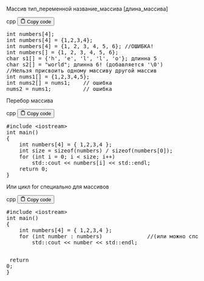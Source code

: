 <p>Массив
тип_переменной название_массива [длина_массива]</p>
<div class="code-element">
<div class="lang-line">
  <text>cpp</text>
  <button class="copy-button"
          id="code8c98c8892323779646d52b93c2fe3bf7b"
          onclick="copyCode(code8c98c8892323779646d52b93c2fe3bf7, code8c98c8892323779646d52b93c2fe3bf7b)">
    <svg stroke="currentColor"
         fill="none"
         stroke-width="2"
         viewBox="0 0 24 24"
         stroke-linecap="round"
         stroke-linejoin="round"
         class="h-4 w-4"
         height="1em"
         width="1em"
         xmlns="http://www.w3.org/2000/svg">
      <path d="M16 4h2a2 2 0 0 1 2 2v14a2 2 0 0 1-2 2H6a2 2 0 0 1-2-2V6a2 2 0 0 1 2-2h2"></path>
      <rect x="8" y="2" width="8" height="4" rx="1" ry="1"></rect>
    </svg>
    <text>Copy code</text>
  </button>

</div>
<div class="code" id="code8c98c8892323779646d52b93c2fe3bf7"><div class="highlight"><pre><span></span><span class="kt">int</span><span class="w"> </span><span class="n">numbers</span><span class="p">[</span><span class="mi">4</span><span class="p">];</span>
<span class="kt">int</span><span class="w"> </span><span class="n">numbers</span><span class="p">[</span><span class="mi">4</span><span class="p">]</span><span class="w"> </span><span class="o">=</span><span class="w"> </span><span class="p">{</span><span class="mi">1</span><span class="p">,</span><span class="mi">2</span><span class="p">,</span><span class="mi">3</span><span class="p">,</span><span class="mi">4</span><span class="p">};</span>
<span class="kt">int</span><span class="w"> </span><span class="n">numbers</span><span class="p">[</span><span class="mi">4</span><span class="p">]</span><span class="w"> </span><span class="o">=</span><span class="w"> </span><span class="p">{</span><span class="mi">1</span><span class="p">,</span><span class="w"> </span><span class="mi">2</span><span class="p">,</span><span class="w"> </span><span class="mi">3</span><span class="p">,</span><span class="w"> </span><span class="mi">4</span><span class="p">,</span><span class="w"> </span><span class="mi">5</span><span class="p">,</span><span class="w"> </span><span class="mi">6</span><span class="p">};</span><span class="w"> </span><span class="c1">//ОШИБКА!</span>
<span class="kt">int</span><span class="w"> </span><span class="n">numbers</span><span class="p">[]</span><span class="w"> </span><span class="o">=</span><span class="w"> </span><span class="p">{</span><span class="mi">1</span><span class="p">,</span><span class="w"> </span><span class="mi">2</span><span class="p">,</span><span class="w"> </span><span class="mi">3</span><span class="p">,</span><span class="w"> </span><span class="mi">4</span><span class="p">,</span><span class="w"> </span><span class="mi">5</span><span class="p">,</span><span class="w"> </span><span class="mi">6</span><span class="p">};</span>
<span class="kt">char</span><span class="w"> </span><span class="n">s1</span><span class="p">[]</span><span class="w"> </span><span class="o">=</span><span class="w"> </span><span class="p">{</span><span class="sc">&#39;h&#39;</span><span class="p">,</span><span class="w"> </span><span class="sc">&#39;e&#39;</span><span class="p">,</span><span class="w"> </span><span class="sc">&#39;l&#39;</span><span class="p">,</span><span class="w"> </span><span class="sc">&#39;l&#39;</span><span class="p">,</span><span class="w"> </span><span class="sc">&#39;o&#39;</span><span class="p">};</span><span class="w"> </span><span class="n">длинна</span><span class="w"> </span><span class="mi">5</span>
<span class="kt">char</span><span class="w"> </span><span class="n">s2</span><span class="p">[]</span><span class="w"> </span><span class="o">=</span><span class="w"> </span><span class="s">&quot;world&quot;</span><span class="p">;</span><span class="w"> </span><span class="n">длинна</span><span class="w"> </span><span class="mi">6</span><span class="o">!</span><span class="w"> </span><span class="p">(</span><span class="n">добавляется</span><span class="w"> </span><span class="sc">&#39;\0&#39;</span><span class="p">)</span>
<span class="c1">//Нельзя присвоить одному массиву другой массив</span>
<span class="kt">int</span><span class="w"> </span><span class="n">nums1</span><span class="p">[]</span><span class="w"> </span><span class="o">=</span><span class="w"> </span><span class="p">{</span><span class="mi">1</span><span class="p">,</span><span class="mi">2</span><span class="p">,</span><span class="mi">3</span><span class="p">,</span><span class="mi">4</span><span class="p">,</span><span class="mi">5</span><span class="p">};</span>
<span class="kt">int</span><span class="w"> </span><span class="n">nums2</span><span class="p">[]</span><span class="w"> </span><span class="o">=</span><span class="w"> </span><span class="n">nums1</span><span class="p">;</span><span class="w">    </span><span class="c1">// ошибка</span>
<span class="n">nums2</span><span class="w"> </span><span class="o">=</span><span class="w"> </span><span class="n">nums1</span><span class="p">;</span><span class="w">          </span><span class="c1">// ошибка</span>
</pre></div></div>
</div>

<p>Перебор массива</p>
<div class="code-element">
<div class="lang-line">
  <text>cpp</text>
  <button class="copy-button"
          id="code75fecc17461046cb1ba2ce1a0f7bea7bb"
          onclick="copyCode(code75fecc17461046cb1ba2ce1a0f7bea7b, code75fecc17461046cb1ba2ce1a0f7bea7bb)">
    <svg stroke="currentColor"
         fill="none"
         stroke-width="2"
         viewBox="0 0 24 24"
         stroke-linecap="round"
         stroke-linejoin="round"
         class="h-4 w-4"
         height="1em"
         width="1em"
         xmlns="http://www.w3.org/2000/svg">
      <path d="M16 4h2a2 2 0 0 1 2 2v14a2 2 0 0 1-2 2H6a2 2 0 0 1-2-2V6a2 2 0 0 1 2-2h2"></path>
      <rect x="8" y="2" width="8" height="4" rx="1" ry="1"></rect>
    </svg>
    <text>Copy code</text>
  </button>

</div>
<div class="code" id="code75fecc17461046cb1ba2ce1a0f7bea7b"><div class="highlight"><pre><span></span><span class="cp">#include</span><span class="w"> </span><span class="cpf">&lt;iostream&gt;</span>
<span class="kt">int</span><span class="w"> </span><span class="nf">main</span><span class="p">()</span>
<span class="p">{</span>
<span class="w">    </span><span class="kt">int</span><span class="w"> </span><span class="n">numbers</span><span class="p">[</span><span class="mi">4</span><span class="p">]</span><span class="w"> </span><span class="o">=</span><span class="w"> </span><span class="p">{</span><span class="w"> </span><span class="mi">1</span><span class="p">,</span><span class="mi">2</span><span class="p">,</span><span class="mi">3</span><span class="p">,</span><span class="mi">4</span><span class="w"> </span><span class="p">};</span>
<span class="w">    </span><span class="kt">int</span><span class="w"> </span><span class="n">size</span><span class="w"> </span><span class="o">=</span><span class="w"> </span><span class="k">sizeof</span><span class="p">(</span><span class="n">numbers</span><span class="p">)</span><span class="w"> </span><span class="o">/</span><span class="w"> </span><span class="k">sizeof</span><span class="p">(</span><span class="n">numbers</span><span class="p">[</span><span class="mi">0</span><span class="p">]);</span>
<span class="w">    </span><span class="k">for</span><span class="w"> </span><span class="p">(</span><span class="kt">int</span><span class="w"> </span><span class="n">i</span><span class="w"> </span><span class="o">=</span><span class="w"> </span><span class="mi">0</span><span class="p">;</span><span class="w"> </span><span class="n">i</span><span class="w"> </span><span class="o">&lt;</span><span class="w"> </span><span class="n">size</span><span class="p">;</span><span class="w"> </span><span class="n">i</span><span class="o">++</span><span class="p">)</span>
<span class="w">        </span><span class="n">std</span><span class="o">::</span><span class="n">cout</span><span class="w"> </span><span class="o">&lt;&lt;</span><span class="w"> </span><span class="n">numbers</span><span class="p">[</span><span class="n">i</span><span class="p">]</span><span class="w"> </span><span class="o">&lt;&lt;</span><span class="w"> </span><span class="n">std</span><span class="o">::</span><span class="n">endl</span><span class="p">;</span>
<span class="w">    </span><span class="k">return</span><span class="w"> </span><span class="mi">0</span><span class="p">;</span>
<span class="p">}</span>
</pre></div></div>
</div>

<p>Или цикл for специально для массивов</p>
<div class="code-element">
<div class="lang-line">
  <text>cpp</text>
  <button class="copy-button"
          id="codec8c19eddfc30273631c85adda4bc89a4b"
          onclick="copyCode(codec8c19eddfc30273631c85adda4bc89a4, codec8c19eddfc30273631c85adda4bc89a4b)">
    <svg stroke="currentColor"
         fill="none"
         stroke-width="2"
         viewBox="0 0 24 24"
         stroke-linecap="round"
         stroke-linejoin="round"
         class="h-4 w-4"
         height="1em"
         width="1em"
         xmlns="http://www.w3.org/2000/svg">
      <path d="M16 4h2a2 2 0 0 1 2 2v14a2 2 0 0 1-2 2H6a2 2 0 0 1-2-2V6a2 2 0 0 1 2-2h2"></path>
      <rect x="8" y="2" width="8" height="4" rx="1" ry="1"></rect>
    </svg>
    <text>Copy code</text>
  </button>

</div>
<div class="code" id="codec8c19eddfc30273631c85adda4bc89a4"><div class="highlight"><pre><span></span><span class="cp">#include</span><span class="w"> </span><span class="cpf">&lt;iostream&gt;</span>
<span class="kt">int</span><span class="w"> </span><span class="nf">main</span><span class="p">()</span>
<span class="p">{</span>
<span class="w">    </span><span class="kt">int</span><span class="w"> </span><span class="n">numbers</span><span class="p">[</span><span class="mi">4</span><span class="p">]</span><span class="w"> </span><span class="o">=</span><span class="w"> </span><span class="p">{</span><span class="w"> </span><span class="mi">1</span><span class="p">,</span><span class="mi">2</span><span class="p">,</span><span class="mi">3</span><span class="p">,</span><span class="mi">4</span><span class="w"> </span><span class="p">};</span>
<span class="w">    </span><span class="k">for</span><span class="w"> </span><span class="p">(</span><span class="kt">int</span><span class="w"> </span><span class="n">number</span><span class="w"> </span><span class="o">:</span><span class="w"> </span><span class="n">numbers</span><span class="p">)</span><span class="w">              </span><span class="c1">//(или можно спользовать auto number)</span>
<span class="w">        </span><span class="n">std</span><span class="o">::</span><span class="n">cout</span><span class="w"> </span><span class="o">&lt;&lt;</span><span class="w"> </span><span class="n">number</span><span class="w"> </span><span class="o">&lt;&lt;</span><span class="w"> </span><span class="n">std</span><span class="o">::</span><span class="n">endl</span><span class="p">;</span>

<span class="w">    </span><span class="k">return</span><span class="w"> </span><span class="mi">0</span><span class="p">;</span>
<span class="p">}</span>
</pre></div></div>
</div>